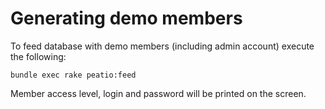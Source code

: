 # Generating demo members

To feed database with demo members (including admin account) execute the following:

`bundle exec rake peatio:feed`

Member access level, login and password will be printed on the screen.
